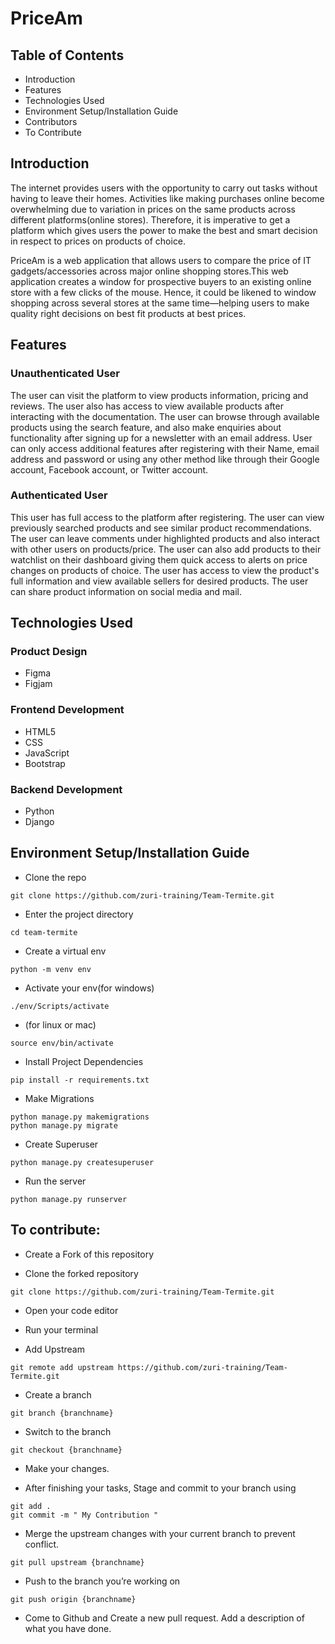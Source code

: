 # PriceAm
## Table of Contents
   - Introduction
   - Features
   - Technologies Used
   - Environment Setup/Installation Guide
   - Contributors
   - To Contribute
## Introduction
The internet provides users with the opportunity to carry out tasks without having to leave their homes. Activities like making purchases online become overwhelming due to variation in prices on the same products across different platforms(online stores). Therefore, it is imperative to get a platform which gives users the power to make the best and smart decision in respect to prices on products of choice.

PriceAm is a web application that allows users to compare the price of IT gadgets/accessories across major online shopping stores.This web application creates a window for prospective buyers to an existing online store with a few clicks of the mouse. Hence, it could be likened to window shopping across several stores at the same time—helping users to make quality right decisions on best fit products at best prices.

## Features
### Unauthenticated User
 The user can visit the platform to view products information, pricing and reviews. The user also has access to view available products after interacting with the documentation. The user can browse through available products using the search feature, and also make enquiries about functionality after signing up for a newsletter with an email address. User can only access additional features after registering with their  Name, email address and password or using any other method like  through their Google account, Facebook account, or Twitter account.
### Authenticated User
 This user has full access to the platform after registering. The user can view previously searched products and see similar product recommendations. The user can leave comments under highlighted products and also interact with other users on products/price. The user can also add products to their watchlist on their dashboard giving them quick access to alerts on price changes on products of choice. The user has access to view the product's full information and view available sellers for desired products. The user can share product information on social media and mail.
 
 ## Technologies Used
 ### Product Design
   - Figma
   - Figjam
 ### Frontend Development
   - HTML5
   - CSS
   - JavaScript
   - Bootstrap
### Backend Development
   - Python
   - Django
## Environment Setup/Installation Guide
- Clone the repo
```
git clone https://github.com/zuri-training/Team-Termite.git 
```
- Enter the project directory 
```
cd team-termite
```
- Create a virtual env
```
python -m venv env 
```
- Activate your env(for windows)
```
./env/Scripts/activate 	 
```
- (for linux or mac)
```
source env/bin/activate 
``` 
- Install Project Dependencies
```
pip install -r requirements.txt
```
- Make Migrations
```
python manage.py makemigrations
python manage.py migrate
```
- Create Superuser
```
python manage.py createsuperuser
```
- Run the server
```
python manage.py runserver
```

## To contribute:

- Create a Fork of this repository

- Clone the forked repository
```
git clone https://github.com/zuri-training/Team-Termite.git 
```

- Open your code editor

- Run your terminal

- Add Upstream
```
git remote add upstream https://github.com/zuri-training/Team-Termite.git
```

- Create a branch
```
git branch {branchname}
```

- Switch to the branch
```
git checkout {branchname}
```

- Make your changes.

- After finishing your tasks, Stage and commit to your branch using
```
git add .
git commit -m " My Contribution "
```

- Merge the upstream changes with your current branch to prevent conflict.
``` 
git pull upstream {branchname}
```

- Push to the branch you’re working on
```
git push origin {branchname}
```
    
- Come to Github and Create a new pull request. Add a description of what you have done.



 

